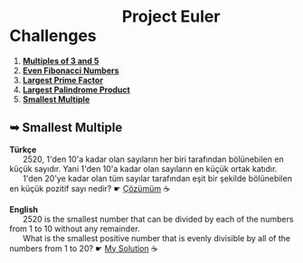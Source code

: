 <h1>&nbsp&nbsp&nbsp&nbsp&nbsp&nbsp&nbsp&nbsp&nbsp&nbsp&nbsp&nbsp&nbsp&nbsp&nbsp&nbsp&nbsp&nbsp&nbsp&nbsp&nbsp&nbsp&nbsp&nbsp&nbsp&nbsp&nbsp&nbsp&nbsp&nbspProject Euler Challenges</h1>

<ol>
  <li><strong><a href="https://github.com/zumrudu-anka/Project-Euler-Challenges/tree/master/1.Multiples%20of%203%20and%205">Multiples of 3 and 5<a></strong><br></li>
  <li><strong><a href="#title2">Even Fibonacci Numbers<a></strong><br></li>
  <li><strong><a href="#title3">Largest Prime Factor<a></strong><br></li>
  <li><strong><a href="#title4">Largest Palindrome Product<a></strong><br></li>
  <li><strong><a href="#title5">Smallest Multiple<a></strong><br></li>
</ol>

<h2 id="title5">&#x27A5 Smallest Multiple</h2>
<p><strong>Türkçe</strong><br>
&nbsp&nbsp&nbsp&nbsp&nbsp&nbsp2520, 1'den 10'a kadar olan sayıların her biri tarafından bölünebilen en küçük sayıdır. Yani 1'den 10'a kadar olan sayıların en küçük ortak katıdır.<br>&nbsp&nbsp&nbsp&nbsp&nbsp&nbsp1'den 20'ye kadar olan tüm sayılar tarafından eşit bir şekilde bölünebilen en küçük pozitif sayı nedir? &#x261B <a href="5.Smallest Multiple.cpp">Çözümüm</a> &#x2615</p>
<p><strong>English</strong><br>
&nbsp&nbsp&nbsp&nbsp&nbsp&nbsp2520 is the smallest number that can be divided by each of the numbers from 1 to 10 without any remainder.<br>&nbsp&nbsp&nbsp&nbsp&nbsp&nbspWhat is the smallest positive number that is evenly divisible by all of the numbers from 1 to 20? &#x261B <a href="5.Smallest Multiple.cpp">My Solution</a> &#x2615</p>
